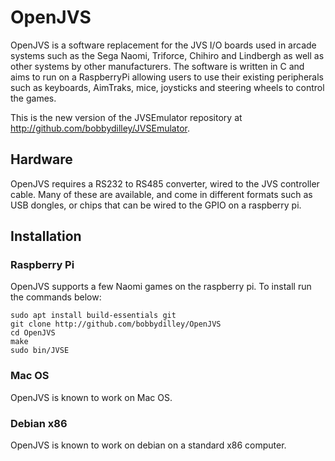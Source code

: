 # OpenJVS

OpenJVS is a software replacement for the JVS I/O boards used in arcade systems such as the Sega Naomi, Triforce, Chihiro and Lindbergh as well as other systems by other manufacturers. The software is written in C and aims to run on a RaspberryPi allowing users to use their existing peripherals such as keyboards, AimTraks, mice, joysticks and steering wheels to control the games.

This is the new version of the JVSEmulator repository at http://github.com/bobbydilley/JVSEmulator.

## Hardware

OpenJVS requires a RS232 to RS485 converter, wired to the JVS controller cable. Many of these are available, and come in different formats such as USB dongles, or chips that can be wired to the GPIO on a raspberry pi.

## Installation

### Raspberry Pi

OpenJVS supports a few Naomi games on the raspberry pi. To install run the commands below:

```
sudo apt install build-essentials git
git clone http://github.com/bobbydilley/OpenJVS
cd OpenJVS
make
sudo bin/JVSE
```

### Mac OS

OpenJVS is known to work on Mac OS.

### Debian x86

OpenJVS is known to work on debian on a standard x86 computer.
